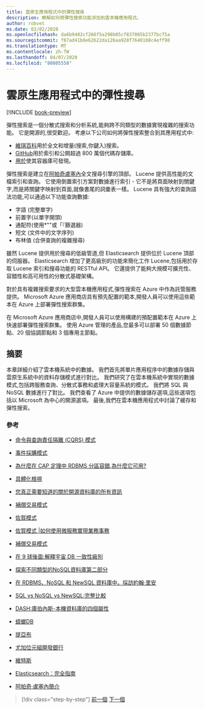 ```yaml
---
title: 雲原生應用程式中的彈性搜尋
description: 瞭解如何將彈性搜索功能添加到雲本機應用程式。
author: robvet
ms.date: 03/02/2020
ms.openlocfilehash: da6b9402cf266f5a298b05cf837805b2377bc75a
ms.sourcegitcommit: f87ad41b8e62622da126aa928f7640108c4eff98
ms.translationtype: MT
ms.contentlocale: zh-TW
ms.lasthandoff: 04/07/2020
ms.locfileid: "80805558"
---
```

# <a name="elasticsearch-in-a-cloud-native-app"></a>雲原生應用程式中的彈性搜尋

[!INCLUDE [book-preview](../../../includes/book-preview.md)]

彈性搜索是一個分散式搜索和分析系統,能夠跨不同類型的數據實現複雜的搜索功能。 它是開源的,很受歡迎。 考慮以下公司如何將彈性搜索整合到其應用程式中:

- [維琪百科](https://blog.wikimedia.org/2014/01/06/wikimedia-moving-to-elasticsearch/)用於全文和增量(搜索,你鍵入)搜索。
- [GitHub](https://www.elastic.co/customers/github)用於索引和公開超過 800 萬個代碼存儲庫。  
- [用於](https://www.elastic.co/customers/docker)使其容器庫可發現。

彈性搜索是建立在[阿帕奇盧塞內](https://lucene.apache.org/core/)全文搜尋引擎的頂部。 Lucene 提供高性能的文檔索引和查詢。 它使用倒置索引方案對數據進行索引 - 它不是將頁面映射到關鍵字,而是將關鍵字映射到頁面,就像書尾的詞彙表一樣。 Lucene 具有強大的查詢語法功能,可以通過以下功能查詢數據:

- 字語 (完整單字)
- 前置字(以單字開頭)
- 通配符(使用\*""或「『篩選器)
- 短文 (文件中的文字序列)
- 布林值 (合併查詢的複雜搜尋)

雖然 Lucene 提供用於搜尋的低級管道,但 Elasticsearch 提供位於 Lucene 頂部的伺服器。 Elasticsearch 增加了更高級別的功能來簡化工作 Lucene,包括用於存取 Lucene 索引和搜尋功能的 RESTful API。 它還提供了能夠大規模可擴充性、容錯性和高可用性的分散式基礎架構。

對於具有複雜搜索要求的大型雲本機應用程式,彈性搜索在 Azure 中作為託管服務提供。 Microsoft Azure 應用商店具有預先配置的範本,開發人員可以使用這些範本在 Azure 上部署彈性搜索群集。

在 Microsoft Azure 應用商店中,開發人員可以使用構建的預配置範本在 Azure 上快速部署彈性搜索群集。 使用 Azure 管理的產品,您最多可以部署 50 個數據節點、20 個協調節點和 3 個專用主節點。

## <a name="summary"></a>摘要

本章詳細介紹了雲本機系統中的數據。 我們首先將單片應用程序中的數據存儲與雲原生系統中的資料存儲模式進行對比。 我們研究了在雲本機系統中實現的數據模式,包括跨服務查詢、分散式事務和處理大容量系統的模式。 我們將 SQL 與 NoSQL 數據進行了對比。 我們查看了 Azure 中提供的數據儲存選項,這些選項包括以 Microsoft 為中心的開源選項。 最後,我們在雲本機應用程式中討論了緩存和彈性搜索。

### <a name="references"></a>參考

- [命令與查詢責任隔離 (CQRS) 模式](https://docs.microsoft.com/azure/architecture/patterns/cqrs)

- [事件採購模式](https://docs.microsoft.com/azure/architecture/patterns/event-sourcing)

- [為什麼在 CAP 定理中 RDBMS 分區容錯,為什麼它可用?](https://stackoverflow.com/questions/36404765/why-isnt-rdbms-partition-tolerant-in-cap-theorem-and-why-is-it-available)

- [具體化檢視](https://docs.microsoft.com/azure/architecture/patterns/materialized-view)

- [您真正需要知道的關於開源資料庫的所有資訊](https://www.ibm.com/blogs/systems/all-you-really-need-to-know-about-open-source-databases/)

- [補償交易模式](https://docs.microsoft.com/azure/architecture/patterns/compensating-transaction)

- [佐賀模式](https://microservices.io/patterns/data/saga.html)

- [佐賀模式 |如何使用微服務實現業務事務](https://blog.couchbase.com/saga-pattern-implement-business-transactions-using-microservices-part/)

- [補償交易模式](https://docs.microsoft.com/azure/architecture/patterns/compensating-transaction)

- [在 9 球後面:解釋宇宙 DB 一致性級別](https://blog.jeremylikness.com/blog/2018-03-23_getting-behind-the-9ball-cosmosdb-consistency-levels/)

- [探索不同類型的NoSQL資料庫第二部分](https://www.3pillarglobal.com/insights/exploring-the-different-types-of-nosql-databases)

- [在 RDBMS、NoSQL 和 NewSQL 資料庫中。採訪約翰·里安](http://www.odbms.org/blog/2018/03/on-rdbms-nosql-and-newsql-databases-interview-with-john-ryan/)
  
- [SQL vs NoSQL vs NewSQL:完整比較](https://www.xenonstack.com/blog/sql-vs-nosql-vs-newsql/)

- [DASH:庫伯內斯-本機資料庫的四個屬性](https://thenewstack.io/dash-four-properties-of-kubernetes-native-databases/)

- [蟑螂DB](https://www.cockroachlabs.com/)

- [提亞布](https://pingcap.com/en/)

- [尤加位元組開發銀行](https://www.yugabyte.com/)

- [維特斯](https://vitess.io/)

- [Elasticsearch：完全指南](http://shop.oreilly.com/product/0636920028505.do)
  
- [阿帕奇·盧塞內簡介](https://www.baeldung.com/lucene)

>[!div class="step-by-step"]
>[前一個](azure-caching.md)
>[下一個](resiliency.md) <!-- Next Chapter -->
